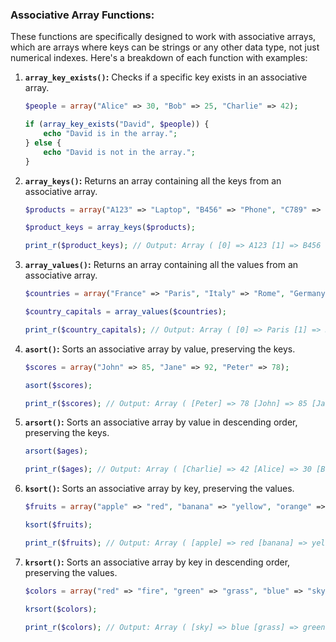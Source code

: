 ### Associative Array Functions:

These functions are specifically designed to work with associative arrays, which are arrays where keys can be strings or any other data type, not just numerical indexes. Here's a breakdown of each function with examples:

1. **`array_key_exists()`:** Checks if a specific key exists in an associative array.

   ```php
   $people = array("Alice" => 30, "Bob" => 25, "Charlie" => 42);

   if (array_key_exists("David", $people)) {
       echo "David is in the array.";
   } else {
       echo "David is not in the array.";
   }
   ```

2. **`array_keys()`:** Returns an array containing all the keys from an associative array.

   ```php
   $products = array("A123" => "Laptop", "B456" => "Phone", "C789" => "Headset");

   $product_keys = array_keys($products);

   print_r($product_keys); // Output: Array ( [0] => A123 [1] => B456 [2] => C789 )
   ```

3. **`array_values()`:** Returns an array containing all the values from an associative array.

   ```php
   $countries = array("France" => "Paris", "Italy" => "Rome", "Germany" => "Berlin");

   $country_capitals = array_values($countries);

   print_r($country_capitals); // Output: Array ( [0] => Paris [1] => Rome [2] => Berlin )
   ```

4. **`asort()`:** Sorts an associative array by value, preserving the keys.

   ```php
   $scores = array("John" => 85, "Jane" => 92, "Peter" => 78);

   asort($scores);

   print_r($scores); // Output: Array ( [Peter] => 78 [John] => 85 [Jane] => 92 )
   ```

5. **`arsort()`:** Sorts an associative array by value in descending order, preserving the keys.

   ```php
   arsort($ages);

   print_r($ages); // Output: Array ( [Charlie] => 42 [Alice] => 30 [Bob] => 25 )
   ````

6. **`ksort()`:** Sorts an associative array by key, preserving the values.

   ```php
   $fruits = array("apple" => "red", "banana" => "yellow", "orange" => "orange");

   ksort($fruits);

   print_r($fruits); // Output: Array ( [apple] => red [banana] => yellow [orange] => orange )
   ```

7. **`krsort()`:** Sorts an associative array by key in descending order, preserving the values.

   ```php
   $colors = array("red" => "fire", "green" => "grass", "blue" => "sky");

   krsort($colors);

   print_r($colors); // Output: Array ( [sky] => blue [grass] => green [fire] => red )
   ```
